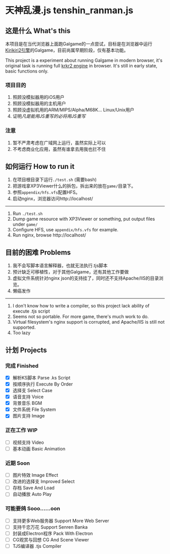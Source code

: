 # 天神乱漫.js tenshin_ranman.js
## 这是什么 What's this
本项目是在当代浏览器上面跑Galgame的一点尝试，目标是在浏览器中运行[Kirikiri2引擎](https://github.com/krkrz/krkr2)的Galgame，目前尚属早期阶段，仅有基本功能。

This project is a experiment about running Galgame in modern browser, it's original task is running full [krkr2 engine](https://github.com/krkrz/krkr2) in browser. It's still in early state, basic functions only.

### 项目目的
1. 照顾没模拟器用的iOS用户
2. 照顾没模拟器用的主机用户
3. 照顾没虚拟机用的ARM/MIPS/Alpha/M68K... Linux/Unix用户
4. 证明*凡是能用JS重写的必将用JS重写*

### 注意
1. 暂不严肃考虑在广域网上运行，虽然实际上可以
2. 不考虑商业化应用，虽然有谁拿去用我也拦不住

## 如何运行 How to run it
1. 在项目根目录下运行`./test.sh` (需要bash)
2. 把游戏拿XP3Viewer什么的拆包，拆出来的放在`game/`目录下。
3. 参照`appendix/hfs.vfs`配置HFS。
4. 启动nginx，浏览器访问http://localhost/
----
1. Run `./test.sh`
2. Dump game resource with XP3Viewer or something, put output files under `game/`
3. Configure HFS, use `appendix/hfs.vfs` for example.
4. Run nginx, browse http://localhost/

## 目前的困难 Problems
1. 我不会写脚本语言解释器，也就无法执行.tjs脚本
2. 预计缺乏可移植性，对于其他Galgame，还有其他工作要做
3. 虚拟文件系统针对nginx json的支持挂了，同时还不支持Apache/IIS的目录浏览。
4. 懒癌发作
----
1. I don't know how to write a compiler, so this project lack ability of execute .tjs script
2. Seems not so portable. For more game, there's much work to do.
3. Virtual filesystem's nginx support is corrupted, and Apache/IIS is still not supported.
4. Too lazy

## 计划 Projects
### 完成 Finished
- [x] 解析KS脚本    Parse .ks Script
- [x] 按顺序执行    Execute By Order
- [x] 选择支    Select Case
- [x] 语音支持    Voice
- [x] 背景音乐    BGM
- [x] 文件系统    File System
- [x] 图片支持    Image
### 正在工作 WIP
- [ ] 视频支持    Video
- [ ] 基本动画    Basic Animation
### 近期 Soon 
- [ ] 图片特效    Image Effect
- [ ] 改进的选择支    Improved Select
- [ ] 存档    Save And Load
- [ ] 自动播放    Auto Play
### 可能要鸽 Sooo......oon
- [ ] 支持更多Web服务器    Support More Web Server
- [ ] 支持千恋万花    Support Senren Banka
- [ ] 封装成Electron程序    Pack With Electron
- [ ] CG观赏与回想    CG And Scene Viewer
- [ ] TJS编译器    .tjs Compiler
